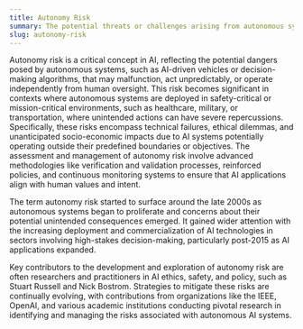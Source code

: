```yaml
---
title: Autonomy Risk
summary: The potential threats or challenges arising from autonomous systems operating beyond intended parameters or human control.
slug: autonomy-risk
---
```


Autonomy risk is a critical concept in AI, reflecting the potential dangers posed by autonomous systems, such as AI-driven vehicles or decision-making algorithms, that may malfunction, act unpredictably, or operate independently from human oversight. This risk becomes significant in contexts where autonomous systems are deployed in safety-critical or mission-critical environments, such as healthcare, military, or transportation, where unintended actions can have severe repercussions. Specifically, these risks encompass technical failures, ethical dilemmas, and unanticipated socio-economic impacts due to AI systems potentially operating outside their predefined boundaries or objectives. The assessment and management of autonomy risk involve advanced methodologies like verification and validation processes, reinforced policies, and continuous monitoring systems to ensure that AI applications align with human values and intent.

The term autonomy risk started to surface around the late 2000s as autonomous systems began to proliferate and concerns about their potential unintended consequences emerged. It gained wider attention with the increasing deployment and commercialization of AI technologies in sectors involving high-stakes decision-making, particularly post-2015 as AI applications expanded.

Key contributors to the development and exploration of autonomy risk are often researchers and practitioners in AI ethics, safety, and policy, such as Stuart Russell and Nick Bostrom. Strategies to mitigate these risks are continually evolving, with contributions from organizations like the IEEE, OpenAI, and various academic institutions conducting pivotal research in identifying and managing the risks associated with autonomous AI systems.